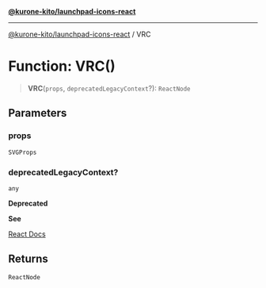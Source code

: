 [**@kurone-kito/launchpad-icons-react**](../README.md)

***

[@kurone-kito/launchpad-icons-react](../globals.md) / VRC

# Function: VRC()

> **VRC**(`props`, `deprecatedLegacyContext`?): `ReactNode`

## Parameters

### props

`SVGProps`

### deprecatedLegacyContext?

`any`

**Deprecated**

**See**

[React Docs](https://legacy.reactjs.org/docs/legacy-context.html#referencing-context-in-lifecycle-methods)

## Returns

`ReactNode`
